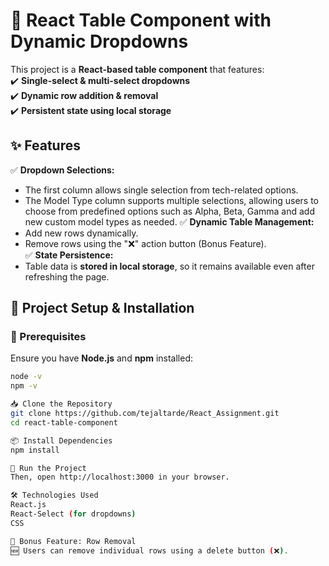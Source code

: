 # 🚀 React Table Component with Dynamic Dropdowns  

This project is a **React-based table component** that features:  
✔️ **Single-select & multi-select dropdowns**  
✔️ **Dynamic row addition & removal**  
✔️ **Persistent state using local storage**  

## **✨ Features**  

✅ **Dropdown Selections:**  
- The first column allows single selection from tech-related options.  
- The Model Type column supports multiple selections, allowing users to choose from predefined options such as Alpha, Beta, Gamma and add new custom model types as needed.
✅ **Dynamic Table Management:**  
- Add new rows dynamically.  
- Remove rows using the "❌" action button (Bonus Feature).  
✅ **State Persistence:**  
- Table data is **stored in local storage**, so it remains available even after refreshing the page.  

## **📂 Project Setup & Installation**  

### **🔧 Prerequisites**  
Ensure you have **Node.js** and **npm** installed:  
```sh
node -v
npm -v

📥 Clone the Repository
git clone https://github.com/tejaltarde/React_Assignment.git  
cd react-table-component

📦 Install Dependencies
npm install

🚀 Run the Project 
Then, open http://localhost:3000 in your browser.

🛠️ Technologies Used
React.js
React-Select (for dropdowns)
CSS

🎯 Bonus Feature: Row Removal
🆕 Users can remove individual rows using a delete button (❌).

